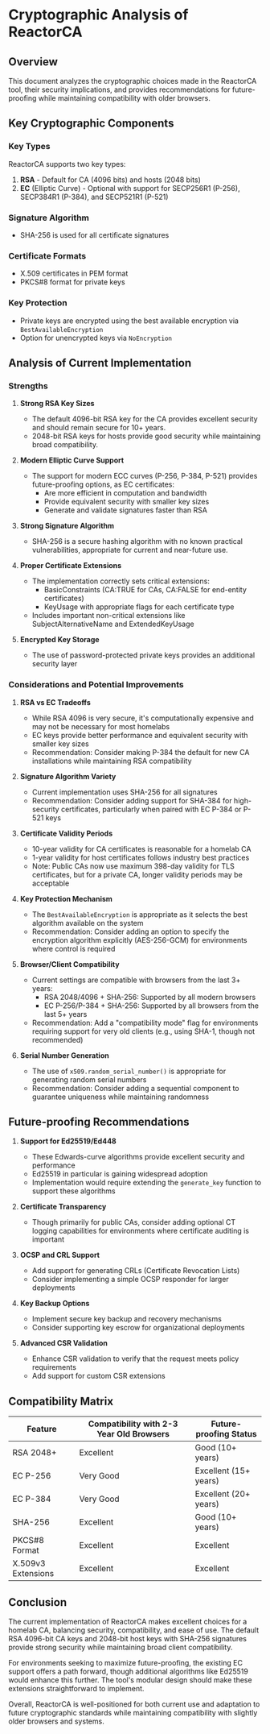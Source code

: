 # Cryptographic Analysis of ReactorCA

## Overview

This document analyzes the cryptographic choices made in the ReactorCA tool, their security implications, and provides recommendations for future-proofing while maintaining compatibility with older browsers.

## Key Cryptographic Components

### Key Types

ReactorCA supports two key types:
1. **RSA** - Default for CA (4096 bits) and hosts (2048 bits)
2. **EC** (Elliptic Curve) - Optional with support for SECP256R1 (P-256), SECP384R1 (P-384), and SECP521R1 (P-521)

### Signature Algorithm
- SHA-256 is used for all certificate signatures

### Certificate Formats
- X.509 certificates in PEM format
- PKCS#8 format for private keys

### Key Protection
- Private keys are encrypted using the best available encryption via `BestAvailableEncryption`
- Option for unencrypted keys via `NoEncryption`

## Analysis of Current Implementation

### Strengths

1. **Strong RSA Key Sizes**
   - The default 4096-bit RSA key for the CA provides excellent security and should remain secure for 10+ years.
   - 2048-bit RSA keys for hosts provide good security while maintaining broad compatibility.

2. **Modern Elliptic Curve Support**
   - The support for modern ECC curves (P-256, P-384, P-521) provides future-proofing options, as EC certificates:
     - Are more efficient in computation and bandwidth
     - Provide equivalent security with smaller key sizes
     - Generate and validate signatures faster than RSA

3. **Strong Signature Algorithm**
   - SHA-256 is a secure hashing algorithm with no known practical vulnerabilities, appropriate for current and near-future use.

4. **Proper Certificate Extensions**
   - The implementation correctly sets critical extensions:
     - BasicConstraints (CA:TRUE for CAs, CA:FALSE for end-entity certificates)
     - KeyUsage with appropriate flags for each certificate type
   - Includes important non-critical extensions like SubjectAlternativeName and ExtendedKeyUsage

5. **Encrypted Key Storage**
   - The use of password-protected private keys provides an additional security layer

### Considerations and Potential Improvements

1. **RSA vs EC Tradeoffs**
   - While RSA 4096 is very secure, it's computationally expensive and may not be necessary for most homelabs
   - EC keys provide better performance and equivalent security with smaller key sizes
   - Recommendation: Consider making P-384 the default for new CA installations while maintaining RSA compatibility

2. **Signature Algorithm Variety**
   - Current implementation uses SHA-256 for all signatures
   - Recommendation: Consider adding support for SHA-384 for high-security certificates, particularly when paired with EC P-384 or P-521 keys

3. **Certificate Validity Periods**
   - 10-year validity for CA certificates is reasonable for a homelab CA
   - 1-year validity for host certificates follows industry best practices
   - Note: Public CAs now use maximum 398-day validity for TLS certificates, but for a private CA, longer validity periods may be acceptable

4. **Key Protection Mechanism**
   - The `BestAvailableEncryption` is appropriate as it selects the best algorithm available on the system
   - Recommendation: Consider adding an option to specify the encryption algorithm explicitly (AES-256-GCM) for environments where control is required

5. **Browser/Client Compatibility**
   - Current settings are compatible with browsers from the last 3+ years:
     - RSA 2048/4096 + SHA-256: Supported by all modern browsers
     - EC P-256/P-384 + SHA-256: Supported by all browsers from the last 5+ years
   - Recommendation: Add a "compatibility mode" flag for environments requiring support for very old clients (e.g., using SHA-1, though not recommended)

6. **Serial Number Generation**
   - The use of `x509.random_serial_number()` is appropriate for generating random serial numbers
   - Recommendation: Consider adding a sequential component to guarantee uniqueness while maintaining randomness

## Future-proofing Recommendations

1. **Support for Ed25519/Ed448**
   - These Edwards-curve algorithms provide excellent security and performance
   - Ed25519 in particular is gaining widespread adoption
   - Implementation would require extending the `generate_key` function to support these algorithms

2. **Certificate Transparency**
   - Though primarily for public CAs, consider adding optional CT logging capabilities for environments where certificate auditing is important

3. **OCSP and CRL Support**
   - Add support for generating CRLs (Certificate Revocation Lists)
   - Consider implementing a simple OCSP responder for larger deployments

4. **Key Backup Options**
   - Implement secure key backup and recovery mechanisms
   - Consider supporting key escrow for organizational deployments

5. **Advanced CSR Validation**
   - Enhance CSR validation to verify that the request meets policy requirements
   - Add support for custom CSR extensions

## Compatibility Matrix

| Feature | Compatibility with 2-3 Year Old Browsers | Future-proofing Status |
|---------|------------------------------------------|------------------------|
| RSA 2048+ | Excellent | Good (10+ years) |
| EC P-256 | Very Good | Excellent (15+ years) |
| EC P-384 | Very Good | Excellent (20+ years) |
| SHA-256 | Excellent | Good (10+ years) |
| PKCS#8 Format | Excellent | Excellent |
| X.509v3 Extensions | Excellent | Excellent |

## Conclusion

The current implementation of ReactorCA makes excellent choices for a homelab CA, balancing security, compatibility, and ease of use. The default RSA 4096-bit CA keys and 2048-bit host keys with SHA-256 signatures provide strong security while maintaining broad client compatibility.

For environments seeking to maximize future-proofing, the existing EC support offers a path forward, though additional algorithms like Ed25519 would enhance this further. The tool's modular design should make these extensions straightforward to implement.

Overall, ReactorCA is well-positioned for both current use and adaptation to future cryptographic standards while maintaining compatibility with slightly older browsers and systems.